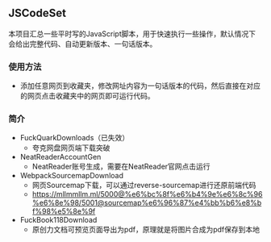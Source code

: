 ## JSCodeSet
本项目汇总一些平时写的JavaScript脚本，用于快速执行一些操作，默认情况下会给出完整代码、自动更新版本、一句话版本。
### 使用方法
- 添加任意网页到收藏夹，修改网址内容为一句话版本的代码，然后直接在对应的网页点击收藏夹中的网页即可运行代码。
### 简介
- FuckQuarkDownloads（已失效）
  - 夸克网盘网页端下载突破
- NeatReaderAccountGen
  - NeatReader账号生成，需要在NeatReader官网点击运行
- WebpackSourcemapDownload
  - 网页Sourcemap下载，可以通过reverse-sourcemap进行还原前端代码
  - https://mllmmllm.ml/5000@%e6%bc%8f%e6%b4%9e%e6%8c%96%e6%8e%98/5001@sourcemap%e6%96%87%e4%bb%b6%e8%bf%98%e5%8e%9f
- FuckBook118Download
  - 原创力文档可预览页面导出为pdf，原理就是将图片合成为pdf保存到本地